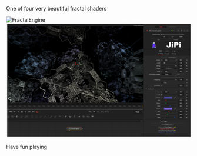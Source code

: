 

<!-- +++ DO NOT REMOVE THIS COMMENT +++ DO NOT ADD OR EDIT ANY TEXT BEFORE THIS LINE +++ IT WOULD BE A REALLY BAD IDEA +++ -->

One of four very beautiful fractal shaders

![FractalEngine](https://user-images.githubusercontent.com/78935215/111883188-11c55700-89ba-11eb-89fe-163f55daf831.gif)
[![FractalEngine](FractalEngine_screenshot.png)](FractalEngine.fuse)


Have fun playing

<!-- +++ DO NOT REMOVE THIS COMMENT +++ DO NOT EDIT ANY TEXT THAT COMES AFTER THIS LINE +++ TRUST ME: JUST DON'T DO IT +++ -->

